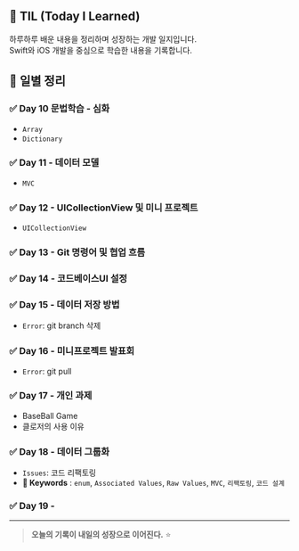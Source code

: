 ## 📘 TIL (Today I Learned)

하루하루 배운 내용을 정리하며 성장하는 개발 일지입니다.  
Swift와 iOS 개발을 중심으로 학습한 내용을 기록합니다.

## 📅 일별 정리
### ✅ Day 10  문법학습 - 심화
- `Array`
- `Dictionary` 

### ✅ Day 11 - 데이터 모델
- `MVC`

### ✅ Day 12 - UICollectionView 및 미니 프로젝트
- `UICollectionView`

### ✅ Day 13  - Git 명령어 및 협업 흐름

### ✅ Day 14 - 코드베이스UI 설정

### ✅ Day 15 - 데이터 저장 방법
- `Error`: git branch 삭제

### ✅ Day 16 - 미니프로젝트 발표회
- `Error`: git pull

### ✅ Day 17 - 개인 과제
- BaseBall Game
- 클로저의 사용 이유

### ✅ Day 18 - 데이터 그룹화
- `Issues`: 코드 리팩토링
- **🔑 Keywords** : `enum`, `Associated Values`, `Raw Values`, `MVC`, `리팩토링`, `코드 설계`

### ✅ Day 19 -

---
> **오늘의 기록이 내일의 성장으로 이어진다.** ⭐️
